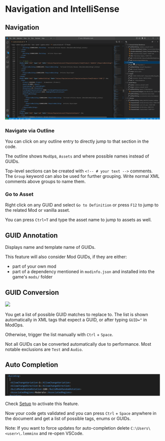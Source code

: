 # Navigation and IntelliSense

## Navigation

![](./images/navigation.gif)

### Navigate via Outline

You can click on any outline entry to directly jump to that section in the code.

The outline shows `ModOp`s, `Assets` and where possible names instead of GUIDs.

Top-level sections can be created with `<!-- # your text -->` comments.
The `Group` keyword can also be used for further grouping.
Write normal XML comments above groups to name them.

### Go to Asset

Right click on any GUID and select `Go to Definition` or press `F12` to jump to the related Mod or vanilla asset.

You can press `Ctrl+T` and type the asset name to jump to assets as well.

## GUID Annotation

Displays name and template name of GUIDs.

This feature will also consider Mod GUIDs, if they are either:
- part of your own mod
- part of a dependency mentioned in `modinfo.json` and installed into the game's `mods/` folder

## GUID Conversion

![](./guid-utils.gif)

You get a list of possible GUID matches to replace to.
The list is shown automatically in XML tags that expect a GUID, or after typing `GUID="` in ModOps.

Otherwise, trigger the list manually with `Ctrl` + `Space`.

Not all GUIDs can be converted automatically due to performance. Most notable exclusions are `Test` and `Audio`.

## Auto Completion

![](./images/autocompletion.gif)

Check [Setup](#setup) to activate this feature.

Now your code gets validated and you can press `Ctrl` + `Space` anywhere in the document and get a list of possible tags, enums or GUIDs.

Note: If you want to force updates for auto-completion delete `C:\Users\<user>\.lemminx` and re-open VSCode.